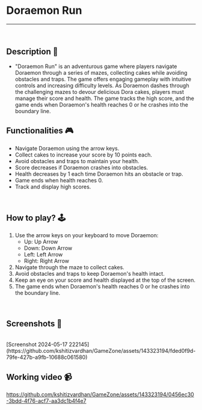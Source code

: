 # **Doraemon Run**

---

<br>

## **Description 📃**
<!-- add your game description here -->
- "Doraemon Run" is an adventurous game where players navigate Doraemon through a series of mazes, collecting cakes while avoiding obstacles and traps. The game offers engaging gameplay with intuitive controls and increasing difficulty levels. As Doraemon dashes through the challenging mazes to devour delicious Dora cakes, players must manage their score and health. The game tracks the high score, and the game ends when Doraemon's health reaches 0 or he crashes into the boundary line.

## **Functionalities 🎮**
<!-- add functionalities over here -->
- Navigate Doraemon using the arrow keys.
- Collect cakes to increase your score by 10 points each.
- Avoid obstacles and traps to maintain your health.
- Score decreases if Doraemon crashes into obstacles.
- Health decreases by 1 each time Doraemon hits an obstacle or trap.
- Game ends when health reaches 0.
- Track and display high scores.

<br>

## **How to play? 🕹️**
<!-- add the steps how to play games -->
1. Use the arrow keys on your keyboard to move Doraemon:
   - Up: Up Arrow
   - Down: Down Arrow
   - Left: Left Arrow
   - Right: Right Arrow
2. Navigate through the maze to collect cakes.
3. Avoid obstacles and traps to keep Doraemon's health intact.
4. Keep an eye on your score and health displayed at the top of the screen.
5. The game ends when Doraemon's health reaches 0 or he crashes into the boundary line.

<br>

## **Screenshots 📸**

<br>
<!-- add your screenshots like this -->
[Screenshot 2024-05-17 222145](https://github.com/kshitizvardhan/GameZone/assets/143323194/fded0f9d-79fe-427b-a9fb-10688c061580)

<!-- ![image](url) -->

<br>

## **Working video 📹**
<!-- add your working video over here -->

https://github.com/kshitizvardhan/GameZone/assets/143323194/0456ec30-3bdd-4f76-acf7-aa3dc1b4f4e7



